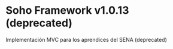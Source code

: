 Soho Framework v1.0.13 (deprecated)
=============

Implementación MVC para los aprendices del SENA (deprecated)
